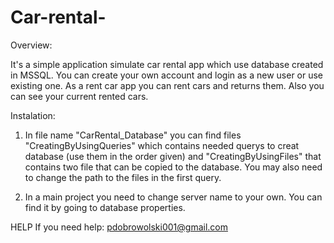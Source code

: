 # Car-rental-


Overview:

It's a simple application simulate car rental app which use database created in MSSQL.
You can create your own account and login as a new user or use existing one.
As a rent car app you can rent cars and returns them. Also you can see your current rented cars.   

Instalation:

1. In file name "CarRental_Database" you can find files "CreatingByUsingQueries" which contains needed querys 
to creat database (use them in the order given) and "CreatingByUsingFiles" that contains two file that can be copied to the database. 
You may also need to change the path to the files in the first query. 

2. In a main project you need to change server name to your own. You can find it by going to database properties.

HELP
If you need help: pdobrowolski001@gmail.com

